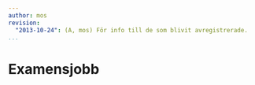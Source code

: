 ```yaml
---
author: mos
revision:
  "2013-10-24": (A, mos) För info till de som blivit avregistrerade.
...
```

Examensjobb
==================================
